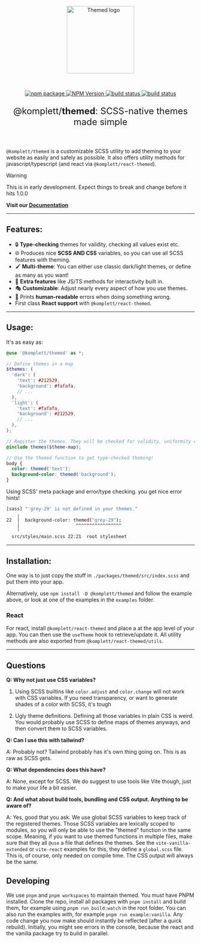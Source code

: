 <p align="center">
  <a href="https://github.com/komplettio/themed" target="_blank" rel="noopener noreferrer">
    <img width="180" src="https://raw.githubusercontent.com/komplettio/themed/refs/heads/main/assets/themed-logo.png" alt="Themed logo">
  </a>
</p>
<br/>
<p align="center">
  <a href="https://npmjs.com/package/@komplett/themed">
    <img src="https://img.shields.io/npm/v/%40komplett%2Freact-themed?labelColor=orange&color=grey" alt="npm package">
  </a>
  <a href="https://npmjs.com/package/@komplett/react-themed">
    <img alt="NPM Version" src="https://img.shields.io/npm/v/%40komplett%2Freact-themed?label=react&labelColor=%2361dafb&color=grey">
  </a>
  <a href="https://app.netlify.com/sites/komplett-themed/deploys">
    <img src="https://api.netlify.com/api/v1/badges/028ea096-26a7-4c1d-a3cb-5fa1b4b7aa58/deploy-status?branch=main" alt="build status">
  </a>
  <a href="https://themed.komplett.io">
    <img src="https://img.shields.io/badge/Documentation-online-blue" alt="build status">
  </a>
</p>
<p align="center" style="font-size: 1.5rem;">
  @komplett/<b>themed</b>: SCSS-native themes made simple
</p>
<br/>

`@komplett/themed` is a customizable SCSS utility to add theming to your website as easily and safely as possible. It also offers utility methods for javascript/typescript (and react via `@komplett/react-themed`).

> [!WARNING]  
> This is in early development. Expect things to break and change before it hits 1.0.0

**Visit our [Documentation](https://themed.komplett.io)**

---

## Features:

- 🔒 **Type-checking** themes for validity, checking all values exist etc.
- 🌐 Produces nice **SCSS AND CSS** variables, so you can use all SCSS features with theming.
- 🖌 **Multi-theme**: You can either use classic dark/light themes, or define as many as you want!
- 🚀 **Extra features** like JS/TS methods for interactivity built in.
- 🎭 **Customizable**: Adjust nearly every aspect of how you use themes.
- 🌈 Prints **human-readable** errors when doing something wrong.
- First class **React support** with `@komplett/react-themed`.

---

## Usage:

It's as easy as:

```scss
@use '@komplett/themed' as *;

// Define themes in a map
$themes: (
  'dark': (
    'text': #212529,
    'background': #fafafa,
    // ...
  ),
  'light': (
    'text': #fafafa,
    'background': #212529,
    // ...
  ),
);

// Register the themes. They will be checked for validity, uniformity etc.
@include themes($theme-map);

// Use the themed function to get type-checked theming!
body {
  color: themed('text');
  background-color: themed('background');
}
```

Using SCSS' meta package and error/type checking. you get nice error hints!

```bash
[sass] "'grey-29' is not defined in your themes."
    ╷
22  │  background-color: themed("grey-29");
    │                     ^^^^^^^^^^^^^^^^^
    ╵
  src/styles/main.scss 22:21  root stylesheet
```

---

## Installation:

One way is to just copy the stuff in `./packages/themed/src/index.scss` and put them into your app.

Alternatively, use `npm install -D @komplett/themed` and follow the example above, or look at one of the examples in the `examples` folder.

### React

For react, install `@komplett/react-themed` and place a <ThemeProvider> at the app level of your app. You can then use the `useTheme` hook to retrieve/update it. All utility methods are also exported from `@komplett/react-themed/utils`.

---

## Questions

**Q: Why not just use CSS variables?**

1. Using SCSS builtins like `color.adjust` and `color.change` will not work with CSS variables. If you need transparency, or want to generate shades of a color with SCSS, it's tough

2. Ugly theme definitions. Defining all those variables in plain CSS is weird. You would probably use SCSS to define maps of themes anyways, and then convert them to SCSS variables.

**Q: Can I use this with tailwind?**

A: Probably not? Tailwind probably has it's own thing going on. This is as raw as SCSS gets.

**Q: What dependencies does this have?**

A: None, except for SCSS. We do suggest to use tools like Vite though, just to make your life a bit easier.

**Q: And what about build tools, bundling and CSS output. Anything to be aware of?**

A: Yes, good that you ask. We use global SCSS variables to keep track of the registered themes. Those SCSS variables are lexically scoped to modules, so you will only be able to use the "themed" function in the same scope.
Meaning, if you want to use themed functions in multiple files, make sure that they all `@use` a file that defines the themes. See the `vite-vanilla-extended` or `vite-react` examples for this, they define a `global.scss` file.
This is, of course, only needed on compile time. The CSS output will always be the same.

## Developing

We use `pnpm` and `pnpm workspaces` to maintain themed. You must have PNPM installed. Clone the repo, install all packages with `pnpm install` and build them, for example using `pnpm run build:watch` in the root folder.
You can also run the examples with, for example `pnpm run example:vanilla`. Any code change you now make should instantly be reflected (after a quick rebuild). Initially, you might see errors in the console, because the react and the vanilla
package try to build in parallel.
